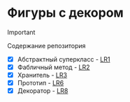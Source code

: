 # Фигуры с декором

> [!IMPORTANT]
> Содержание репозитория
- [x] Абстрактный суперкласс - [LR1](https://github.com/h3raD/-figures-with-decor/tree/Abstract-superclass)
- [x] Фабличный метод - [LR2](https://github.com/h3raD/-figures-with-decor/tree/factory-method)
- [x] Хранитель - [LR3](https://github.com/h3raD/-figures-with-decor/tree/keeper)
- [x] Прототип - [LR6](https://github.com/h3raD/-figures-with-decor/tree/prototype)
- [x] Декоратор - [LR8](https://github.com/h3raD/-figures-with-decor/tree/decorator)
